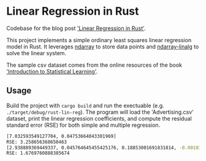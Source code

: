 # Linear Regression in Rust

Codebase for the blog post ['Linear Regression in Rust'](http://lorenzocelli.me/2025/06/28/linear-regression-in-Rust.html).

This project implements a simple ordinary least squares linear regression model in Rust. It leverages [ndarray](https://github.com/rust-ndarray/ndarray) to store data points and [ndarray-linalg](https://github.com/rust-ndarray/ndarray-linalg) to solve the linear system.

The sample csv dataset comes from the online resources of the book ['Introduction to Statistical Learning'](https://www.statlearning.com/resources-python).

## Usage

Build the project with `cargo build` and run the exectuable (e.g. `./target/debug/rust-lin-reg`). The program will load the 'Advertising.csv' dataset, print the linear regression coefficients, and compute the residual standard error (RSE) for both simple and multiple regression.

```bash
[7.032593549127704, 0.04753664043301969]
RSE: 3.258656368650463
[2.938889369449337, 0.045764645455425176, 0.18853001691831814, -0.0010374930424140033]
RSE: 1.6769760888385674
```
